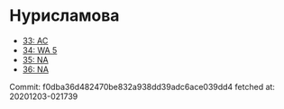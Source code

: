 # Нурисламова
- [33: AC](33.md)
- [34: WA 5](34.md)
- [35: NA](35.md)
- [36: NA](36.md)

Commit: f0dba36d482470be832a938dd39adc6ace039dd4
 fetched at: 20201203-021739
